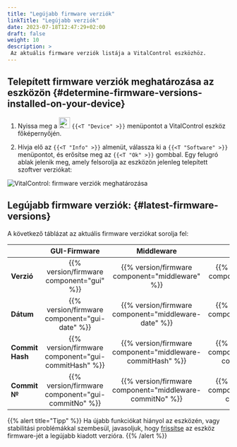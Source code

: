 ```yaml
---
title: "Legújabb firmware verziók"
linkTitle: "Legújabb verziók"
date: 2023-07-18T12:47:29+02:00
draft: false
weight: 10
description: >
 Az aktuális firmware verziók listája a VitalControl eszközhöz.
---
```


## Telepített firmware verziók meghatározása az eszközön {#determine-firmware-versions-installed-on-your-device}

1. Nyissa meg a <img src="/icons/device.svg" width="25" align="bottom" alt="Device" /> `{{<T "Device" >}}` menüpontot a VitalControl eszköz főképernyőjén.

2. Hívja elő az `{{<T "Info" >}}` almenüt, válassza ki a `{{<T "Software" >}}` menüpontot, és erősítse meg az `{{<T "Ok" >}}` gombbal. Egy felugró ablak jelenik meg, amely felsorolja az eszközön jelenleg telepített szoftver verziókat:

![VitalControl: firmware verziók meghatározása](../images/firmware-versions.png "Firmware verziók megjelenítése")

## Legújabb firmware verziók: {#latest-firmware-versions}

A következő táblázat az aktuális firmware verziókat sorolja fel:

|                 | GUI-Firmware  | Middleware  | Bootloader |
|-----------------|:-------------:|:-----------:|:----------:|
| **Verzió**     | {{% version/firmware component="gui" %}} | {{% version/firmware component="middleware" %}} | {{% version/firmware component="bootloader" %}} |
| **Dátum**       | {{% version/firmware component="gui-date" %}} | {{% version/firmware component="middleware-date" %}} | {{% version/firmware component="bootloader-date" %}} |
| **Commit Hash** | {{% version/firmware component="gui-commitHash" %}} | {{% version/firmware component="middleware-commitHash" %}} |  {{% version/firmware component="bootloader-commitHash" %}} |
| **Commit №**    | {{% version/firmware component="gui-commitNo" %}} | {{% version/firmware component="middleware-commitNo" %}} | {{% version/firmware component="bootloader-commitNo" %}}|

{{% alert title="Tipp" %}}
Ha újabb funkciókat hiányol az eszközén, vagy stabilitási problémákkal szembesül, javasoljuk, hogy [frissítse](../update/) az eszköz firmware-jét a legújabb kiadott verzióra.
{{% /alert %}}
